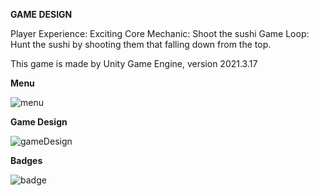<b>GAME DESIGN</b>

Player Experience: Exciting
Core Mechanic: Shoot the sushi
Game Loop: Hunt the sushi by shooting them that falling down from the top.




This game is made by Unity Game Engine, version 2021.3.17

<b>Menu</b>

![menu](https://github.com/AtaKaleli/SushiHunter/assets/158140699/b9fc1771-f2d9-40d4-8b43-facaa731f557)



<b>Game Design</b>

![gameDesign](https://github.com/AtaKaleli/SushiHunter/assets/158140699/27f00b7b-dc2e-45d3-baed-75eb8f0b63cd)



<b>Badges</b>

![badge](https://github.com/AtaKaleli/SushiHunter/assets/158140699/258a05bc-565a-491a-ae3f-d1adfa3b0555)
